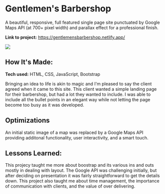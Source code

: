 # Gentlemen's Barbershop
A beautiful, responsive, full featured single page site punctuated by Google Maps API (at 700+ pixel width) and parallax effect for a professional finish.

**Link to project:** https://gentlemensbarbershop.netlify.app/

![](images/preview.gif)


## How It's Made:

**Tech used:** HTML, CSS, JavaScript, Bootstrap

Bringing an idea to life is akin to magic and I'm pleased to say the client agreed when it came to this site. This client wanted a simple landing page for their barbershop, but had a lot they wanted to include. I was able to include all the bullet points in an elegant way while not letting the page become too busy as it was developed.

## Optimizations

An initial static image of a map was replaced by a Google Maps API providing additonal functionality, user interactivity, and a smart touch.

## Lessons Learned:

This projecy taught me more about boostrap and its various ins and outs mostly in dealing with layout. The Google API was challenging initially, but after deciding on presentation it was fairly straightforward to get the details down. This project also taught me about time management, the importance of communication with clients, and the value of over delivering.